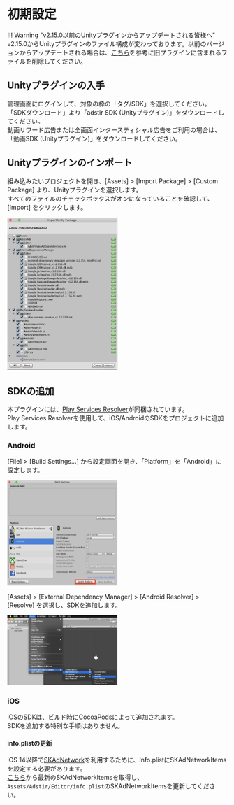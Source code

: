 # 初期設定

!!! Warning "v2.15.0以前のUnityプラグインからアップデートされる皆様へ"
    v2.15.0からUnityプラグインのファイル構成が変わっております。以前のバージョンからアップデートされる場合は、[こちら](question.md#アップデートに当たって旧プラグインのファイル一覧を知りたい)を参考に旧プラグインに含まれるファイルを削除してください。

## Unityプラグインの入手
管理画面にログインして、対象の枠の「タグ/SDK」を選択してください。  
「SDKダウンロード」より「adstir SDK (Unityプラグイン)」をダウンロードしてください。  
動画リワード広告または全画面インタースティシャル広告をご利用の場合は、「動画SDK (Unityプラグイン)」をダウンロードしてください。

## Unityプラグインのインポート
組み込みたいプロジェクトを開き、[Assets] > [Import Package] > [Custom Package] より、Unityプラグインを選択します。  
すべてのファイルのチェックボックスがオンになっていることを確認して、[Import] をクリックします。

<img src="../images/init_01.png" width="50%">

## SDKの追加
本プラグインには、[Play Services Resolver](https://github.com/googlesamples/unity-jar-resolver)が同梱されています。  
Play Services Resolverを使用して、iOS/AndroidのSDKをプロジェクトに追加します。  

### Android
[File] > [Build Settings...] から設定画面を開き、「Platform」を「Android」に設定します。

<img src="../images/init_02.png" width="50%">

[Assets] > [External Dependency Manager] > [Android Resolver] > [Resolve] を選択し、SDKを追加します。

<img src="../images/init_03.png" width="50%">

### iOS
iOSのSDKは、ビルド時に[CocoaPods](https://cocoapods.org/)によって追加されます。  
SDKを追加する特別な手順はありません。

#### info.plistの更新

iOS 14以降で[SKAdNetwork](https://developer.apple.com/documentation/storekit/skadnetwork)を利用するために、Info.plistにSKAdNetworkItemsを設定する必要があります。  
[こちら](https://united-adstir.github.io/ios-sdk-docs/adstir/init/ios14.html)から最新のSKAdNetworkItemsを取得し、`Assets/Adstir/Editor/info.plist`のSKAdNetworkItemsを更新してください。
